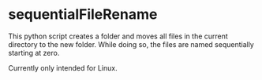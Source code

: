 # sequentialFileRename
This python script creates a folder and moves all files in the current directory to the new folder. While doing so, the files are named sequentially starting at zero.

Currently only intended for Linux.
